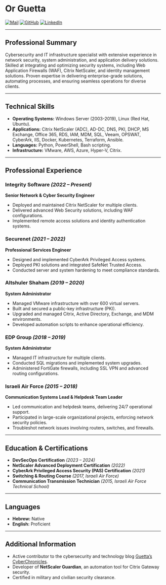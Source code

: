 # Or Guetta

[![Mail](https://img.shields.io/badge/-Gmail-D14836?style=flat&logo=gmail&logoColor=white)](mailto:or@guetta.tech)
[![GitHub](https://img.shields.io/badge/-GitHub-1877F2?style=flat&logo=github&logoColor=white)](https://github.com/orguetta)
[![LinkedIn](https://img.shields.io/badge/-LinkedIn-0077B5?style=flat&logo=linkedin&logoColor=white)](https://www.linkedin.com/in/orguetta/)

---

## Professional Summary

Cybersecurity and IT infrastructure specialist with extensive experience in network security, system administration, and application delivery solutions. Skilled at integrating and optimizing security systems, including Web Application Firewalls (WAF), Citrix NetScaler, and identity management solutions. Proven expertise in delivering enterprise-grade solutions, automating processes, and ensuring seamless operations for diverse clients.

---

## Technical Skills

- **Operating Systems:** Windows Server (2003-2019), Linux (Red Hat, Ubuntu).  
- **Applications:** Citrix NetScaler (ADC), AD-DC, DNS, PKI, DHCP, MS Exchange, Office 365, RDS, IAM, MDM, SQL, Veeam, OPSWAT, CyberArk, IIS, Docker, Kubernetes, Terraform, Ansible.  
- **Languages:** Python, PowerShell, Bash scripting.  
- **Infrastructure:** VMware, AWS, Azure, Hyper-V, Citrix.  

---

## Professional Experience

### **Integrity Software** *(2022 – Present)*  
**Senior Network & Cyber Security Engineer**  
- Deployed and maintained Citrix NetScaler for multiple clients.  
- Delivered advanced Web Security solutions, including WAF configurations.  
- Implemented remote access solutions and identity authentication systems.  

### **Securenet** *(2021 – 2022)*  
**Professional Services Engineer**  
- Designed and implemented CyberArk Privileged Access systems.  
- Deployed PKI solutions and integrated SafeNet Trusted Access.  
- Conducted server and system hardening to meet compliance standards.  

### **Altshuler Shaham** *(2019 – 2020)*  
**System Administrator**  
- Managed VMware infrastructure with over 600 virtual servers.  
- Built and secured a public-key infrastructure (PKI).  
- Upgraded and managed Citrix, Active Directory, Exchange, and MDM environments.  
- Developed automation scripts to enhance operational efficiency.  

### **EDP Group** *(2018 – 2019)*  
**System Administrator**  
- Managed IT infrastructure for multiple clients.  
- Conducted SQL migrations and implemented system upgrades.  
- Administered FortiGate firewalls, including SSL VPN and advanced routing configurations.  

### **Israeli Air Force** *(2015 – 2018)*  
**Communication Systems Lead & Helpdesk Team Leader**  
- Led communication and helpdesk teams, delivering 24/7 operational support.  
- Participated in large-scale organizational projects, enforcing network security policies.  
- Troubleshot network issues involving routers, switches, and firewalls.  

---

## Education & Certifications

- **DevSecOps Certification** *(2023 – 2024)*  
- **NetScaler Advanced Deployment Certification** *(2022)*  
- **CyberArk Privileged Access Security (PAS) Certification** *(2021)*  
- **Switching & Routing Course** *(2017, Israeli Air Force)*  
- **Communication Transmission Technician** *(2015, Israeli Air Force Technical School)*  

---

## Languages

- **Hebrew:** Native  
- **English:** Proficient  

---

## Additional Information

- Active contributor to the cybersecurity and technology blog [Guetta’s CyberChronicles](https://blog.guetta.tech).  
- Developer of **NetScaler Guardian**, an automation tool for Citrix Gateway security.  
- Certified in military and civilian security clearance.  
